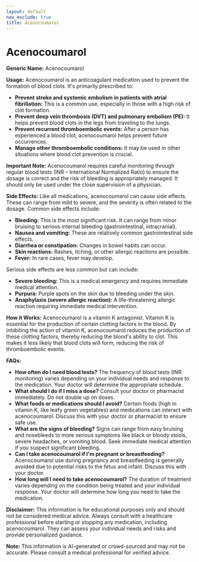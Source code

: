 ```yaml
---
layout: default
nav_exclude: true
title: Acenocoumarol
---
```


# Acenocoumarol

**Generic Name:** Acenocoumarol

**Usage:** Acenocoumarol is an anticoagulant medication used to prevent the formation of blood clots.  It's primarily prescribed to:

* **Prevent stroke and systemic embolism in patients with atrial fibrillation:**  This is a common use, especially in those with a high risk of clot formation.
* **Prevent deep vein thrombosis (DVT) and pulmonary embolism (PE):**  It helps prevent blood clots in the legs from traveling to the lungs.
* **Prevent recurrent thromboembolic events:** After a person has experienced a blood clot, acenocoumarol helps prevent future occurrences.
* **Manage other thromboembolic conditions:**  It may be used in other situations where blood clot prevention is crucial.

**Important Note:** Acenocoumarol requires careful monitoring through regular blood tests (INR – International Normalized Ratio) to ensure the dosage is correct and the risk of bleeding is appropriately managed.  It should only be used under the close supervision of a physician.

**Side Effects:**  Like all medications, acenocoumarol can cause side effects.  These can range from mild to severe, and the severity is often related to the dosage. Common side effects include:

* **Bleeding:** This is the most significant risk.  It can range from minor bruising to serious internal bleeding (gastrointestinal, intracranial).
* **Nausea and vomiting:**  These are relatively common gastrointestinal side effects.
* **Diarrhea or constipation:**  Changes in bowel habits can occur.
* **Skin reactions:** Rashes, itching, or other allergic reactions are possible.
* **Fever:** In rare cases, fever may develop.

Serious side effects are less common but can include:

* **Severe bleeding:**  This is a medical emergency and requires immediate medical attention.
* **Purpura:**  Purple spots on the skin due to bleeding under the skin.
* **Anaphylaxis (severe allergic reaction):**  A life-threatening allergic reaction requiring immediate medical intervention.


**How it Works:** Acenocoumarol is a vitamin K antagonist. Vitamin K is essential for the production of certain clotting factors in the blood. By inhibiting the action of vitamin K, acenocoumarol reduces the production of these clotting factors, thereby reducing the blood's ability to clot.  This makes it less likely that blood clots will form, reducing the risk of thromboembolic events.

**FAQs:**

* **How often do I need blood tests?** The frequency of blood tests (INR monitoring) varies depending on your individual needs and response to the medication.  Your doctor will determine the appropriate schedule.
* **What should I do if I miss a dose?**  Consult your doctor or pharmacist immediately.  Do not double up on doses.
* **What foods or medications should I avoid?** Certain foods (high in vitamin K, like leafy green vegetables) and medications can interact with acenocoumarol.  Discuss this with your doctor or pharmacist to ensure safe use.
* **What are the signs of bleeding?**  Signs can range from easy bruising and nosebleeds to more serious symptoms like black or bloody stools, severe headaches, or vomiting blood. Seek immediate medical attention if you suspect significant bleeding.
* **Can I take acenocoumarol if I'm pregnant or breastfeeding?**  Acenocoumarol use during pregnancy and breastfeeding is generally avoided due to potential risks to the fetus and infant.  Discuss this with your doctor.
* **How long will I need to take acenocoumarol?** The duration of treatment varies depending on the condition being treated and your individual response.  Your doctor will determine how long you need to take the medication.


**Disclaimer:** This information is for educational purposes only and should not be considered medical advice. Always consult with a healthcare professional before starting or stopping any medication, including acenocoumarol.  They can assess your individual needs and risks and provide personalized guidance.


**Note:** This information is AI-generated or crowd-sourced and may not be accurate. Please consult a medical professional for verified advice.
